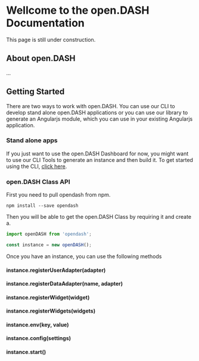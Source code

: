 # Wellcome to the open.DASH Documentation

This page is still under construction.

## About open.DASH

...

## Getting Started

There are two ways to work with open.DASH. You can use our CLI to develop stand alone open.DASH applications or you can use our library to generate an Angularjs module, which you can use in your existing Angularjs application.

### Stand alone apps

If you just want to use the open.DASH Dashboard for now, you might want to use our CLI Tools to generate an instance and then build it. To get started using the CLI, [click here](/guides/using-the-cli.md).

### open.DASH Class API

First you need to pull opendash from npm.

```
npm install --save opendash
```

Then you will be able to get the open.DASH Class by requiring it and create a.

```js
import openDASH from 'opendash';

const instance = new openDASH();
```

Once you have an instance, you can use the following methods

#### instance.registerUserAdapter(adapter)
#### instance.registerDataAdapter(name, adapter)
#### instance.registerWidget(widget)
#### instance.registerWidgets(widgets)
#### instance.env(key, value)
#### instance.config(settings)
#### instance.start()
